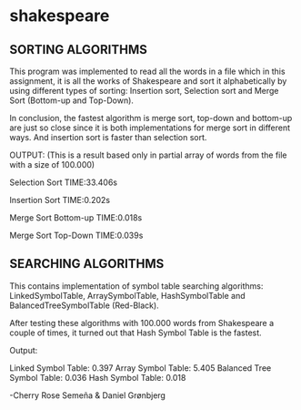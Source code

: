 # shakespeare

## SORTING ALGORITHMS

This program was implemented to read all the words in a file which in this assignment,
it is all the works of Shakespeare and sort it alphabetically by using different types of sorting: 
Insertion sort, Selection sort and Merge Sort (Bottom-up and Top-Down).

In conclusion, the fastest algorithm is merge sort, top-down and bottom-up are just so close since it is both implementations 
for merge sort in different ways. And insertion sort is faster than selection sort.

OUTPUT: (This is a result based only in partial array of words from the file with a size of 100.000)

Selection Sort TIME:33.406s

Insertion Sort TIME:0.202s

Merge Sort Bottom-up TIME:0.018s

Merge Sort Top-Down TIME:0.039s

## SEARCHING ALGORITHMS

This contains implementation of symbol table searching algorithms: LinkedSymbolTable, ArraySymbolTable, HashSymbolTable and BalancedTreeSymbolTable (Red-Black).

After testing these algorithms with 100.000 words from Shakespeare a couple of times, it turned out that Hash Symbol Table is the fastest.

Output:

Linked Symbol Table: 0.397
Array Symbol Table: 5.405
Balanced Tree Symbol Table: 0.036
Hash Symbol Table: 0.018

-Cherry Rose Semeña & Daniel Grønbjerg

